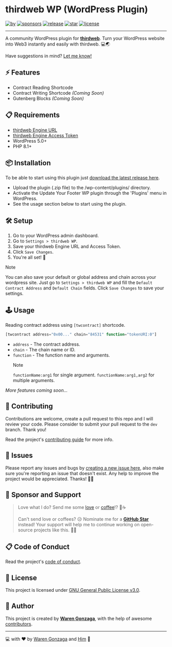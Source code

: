 # thirdweb WP (WordPress Plugin)

[![by](https://img.shields.io/badge/by-Waren%20Gonzaga-blue.svg?labelColor=181717&style=flat-square)](https://github.com/warengonzaga) [![sponsors](https://img.shields.io/badge/sponsor-%E2%9D%A4-%23db61a2.svg?&logo=github&logoColor=white&labelColor=181717&style=flat-square)](https://github.com/sponsors/warengonzaga) [![release](https://img.shields.io/github/release/warengonzaga/thirdweb-wp.svg?logo=github&labelColor=181717&color=green&style=flat-square)](https://github.com/warengonzaga/thirdweb-wp/releases) [![star](https://img.shields.io/github/stars/warengonzaga/thirdweb-wp.svg?&logo=github&labelColor=181717&color=yellow&style=flat-square)](https://github.com/warengonzaga/thirdweb-wp/stargazers) [![license](https://img.shields.io/github/license/warengonzaga/thirdweb-wp.svg?&logo=github&labelColor=181717&style=flat-square)](https://github.com/warengonzaga/thirdweb-wp/blob/main/license)

---

A community WordPress plugin for **[thirdweb](https://thirdweb.com)**. Turn your WordPress website into Web3 instantly and easily with thirdweb. 💻🌏

Have suggestions in mind? [Let me know!](https://github.com/warengonzaga/thirdweb-wp/issues)

## ⚡ Features

- Contract Reading Shortcode
- Contract Writing Shortcode _(Coming Soon)_
- Gutenberg Blocks _(Coming Soon)_

## 📋 Requirements

- [thirdweb Engine URL](https://portal.thirdweb.com/engine/getting-started)
- [thirdweb Engine Access Token](https://thirdweb.com/dashboard/engine)
- WordPress 5.0+
- PHP 8.1+

## 📦 Installation

To be able to start using this plugin just [download the latest release here](https://github.com/warengonzaga/thirdweb-wp/releases/latest).

- Upload the plugin (.zip file) to the /wp-content/plugins/ directory.
- Activate the Update Your Footer WP plugin through the 'Plugins' menu in WordPress.
- See the usage section below to start using the plugin.

## 🛠️ Setup

1. Go to your WordPress admin dashboard.
2. Go to `Settings > thirdweb WP`.
3. Save your thirdweb Engine URL and Access Token.
4. Click `Save Changes`.
5. You're all set! 🎉

> [!NOTE]
> You can also save your default or global address and chain across your wordpress site. Just go to `Settings > thirdweb WP` and fill the `Default Contract Address` and `Default Chain` fields. Click `Save Changes` to save your settings.

## 🕹️ Usage

Reading contract address using `[twcontract]` shortcode.

```php
[twcontract address="0x00..." chain="84531" function="tokenURI:0"]
```

- `address` - The contract address.
- `chain` - The chain name or ID.
- `function` - The function name and arguments.
  > [!NOTE]
  > `functionName:arg1` for single argument.
  > `functionName:arg1,arg2` for multiple arguments.

_More features coming soon..._

## 🎯 Contributing

Contributions are welcome, create a pull request to this repo and I will review your code. Please consider to submit your pull request to the `dev` branch. Thank you!

Read the project's [contributing guide](./contributing.md) for more info.

## 🐛 Issues

Please report any issues and bugs by [creating a new issue here](https://github.com/warengonzaga/thirdweb-wp/issues/new/choose), also make sure you're reporting an issue that doesn't exist. Any help to improve the project would be appreciated. Thanks! 🙏✨

## 🙏 Sponsor and Support

> Love what I do? Send me some [love](https://github.com/sponsors/warengonzaga) or [coffee](https://buymeacoff.ee/warengonzaga)!? 💖☕
>
> Can't send love or coffees? 😥 Nominate me for a **[GitHub Star](https://stars.github.com/nominate)** instead!
> Your support will help me to continue working on open-source projects like this. 🙏😇

## 📋 Code of Conduct

Read the project's [code of conduct](./code_of_conduct.md).

## 📃 License

This project is licensed under [GNU General Public License v3.0](https://opensource.org/licenses/GPL-3.0).

## 📝 Author

This project is created by **[Waren Gonzaga](https://github.com/warengonzaga)**, with the help of awesome [contributors](https://github.com/warengonzaga/thirdweb-wp/graphs/contributors).

---

💻 with ❤️ by [Waren Gonzaga](https://warengonzaga.com) and [Him](https://www.youtube.com/watch?v=HHrxS4diLew&t=44s) 🙏
